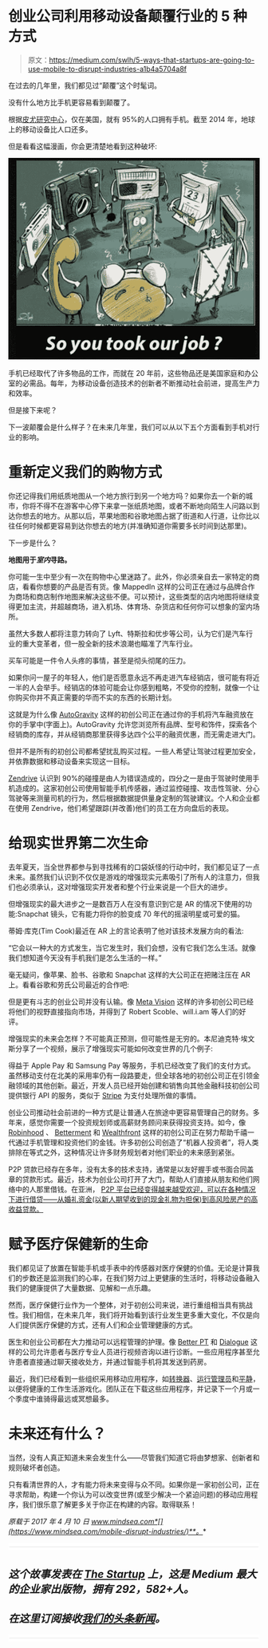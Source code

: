 # 创业公司利用移动设备颠覆行业的 5 种方式

> 原文：<https://medium.com/swlh/5-ways-that-startups-are-going-to-use-mobile-to-disrupt-industries-a1b4a5704a8f>

在过去的几年里，我们都见过“颠覆”这个时髦词。

没有什么地方比手机更容易看到颠覆了。

根据[皮尤研究中心](http://www.pewinternet.org/fact-sheet/mobile/)，仅在美国，就有 95%的人口拥有手机。截至 2014 年，地球上的移动设备比人口还多。

但是看看这幅漫画，你会更清楚地看到这种破坏:

![](img/47b48bacc5397a4f4aa6a148ab65c56c.png)

手机已经取代了许多物品的工作，而就在 20 年前，这些物品还是美国家庭和办公室的必需品。每年，为移动设备创造技术的创新者不断推动社会前进，提高生产力和效率。

但是接下来呢？

下一波颠覆会是什么样子？在未来几年里，我们可以从以下五个方面看到手机对行业的影响。

# 重新定义我们的购物方式

你还记得我们用纸质地图从一个地方旅行到另一个地方吗？如果你去一个新的城市，你将不得不在游客中心停下来拿一张纸质地图，或者不断地向陌生人问路以到达你想去的地方。从那以后，苹果地图和谷歌地图占据了街道和人行道，让你比以往任何时候都更容易到达你想去的地方(并准确知道你需要多长时间到达那里)。

下一步是什么？

**地图用于*室内*寻路。**

你可能一生中至少有一次在购物中心里迷路了。此外，你必须亲自去一家特定的商店，看看你想要的产品是否有货。像 MappedIn 这样的公司正在通过与品牌合作为商场和商店制作地图来解决这些不便。可以预计，这些类型的店内地图将继续变得更加主流，并超越商场，进入机场、体育场、杂货店和任何你可以想象的室内场所。

虽然大多数人都将注意力转向了 Lyft、特斯拉和优步等公司，认为它们是汽车行业的重大变革者，但一股全新的技术浪潮也瞄准了汽车行业。

买车可能是一件令人头疼的事情，甚至是彻头彻尾的压力。

如果你问一屋子的年轻人，他们是否愿意永远不再走进汽车经销店，很可能有将近一半的人会举手。经销店的体验可能会让你感到粗略，不受你的控制，就像一个让你购买你并不真正需要的华而不实的东西的长期计划。

这就是为什么像 [AutoGravity](https://www.autogravity.com/) 这样的初创公司正在通过你的手机将汽车融资放在你的手掌中(字面上)。AutoGravity 允许您浏览所有品牌、型号和饰件，探索各个经销商的库存，并从经销商那里获得多达四个公平的融资优惠，而无需走进大门。

但并不是所有的初创公司都希望扰乱购买过程。一些人希望让驾驶过程更加安全，并依靠数据和移动设备来实现这一目标。

[Zendrive](https://www.zendrive.com/how-it-works/) 认识到 90%的碰撞是由人为错误造成的，四分之一是由于驾驶时使用手机造成的。这家初创公司使用智能手机传感器，通过监控碰撞、攻击性驾驶、分心驾驶等来测量司机的行为，然后根据数据提供量身定制的驾驶建议。个人和企业都在使用 Zendrive，他们希望跟踪(并改善)他们的员工在方向盘后的表现。

# 给现实世界第二次生命

去年夏天，当全世界都参与到寻找稀有的口袋妖怪的行动中时，我们都见证了一点未来。虽然我们认识到不仅仅是游戏的增强现实元素吸引了所有人的注意力，但我们也必须承认，这对增强现实开发者和整个行业来说是一个巨大的进步。

但增强现实的最大进步之一是数百万人在没有意识到它是 AR 的情况下使用的功能:Snapchat 镜头，它有能力将你的脸变成 70 年代的摇滚明星或可爱的猫。

蒂姆·库克(Tim Cook)最近在 AR 上的言论表明了他对该技术发展方向的看法:

“它会以一种大的方式发生，当它发生时，我们会想，没有它我们怎么生活。就像我们想知道今天没有手机我们是怎么生活的一样。”

毫无疑问，像苹果、脸书、谷歌和 Snapchat 这样的大公司正在把赌注压在 AR 上。看看谷歌和劳氏公司最近的合作吧:

但是更有斗志的创业公司并没有认输。像 [Meta Vision](https://www.metavision.com/) 这样的许多初创公司已经将他们的视野直接指向市场，并得到了 Robert Scoble、will.i.am 等人们的好评。

增强现实的未来会怎样？不可能真正预测，但可能性是无穷的。本尼迪克特·埃文斯分享了一个视频，展示了增强现实可能如何改变世界的几个例子:

得益于 Apple Pay 和 Samsung Pay 等服务，手机已经改变了我们的支付方式。虽然移动支付在北美的采用率仍有一段路要走，但全球各地的初创公司正在引领金融领域的其他创新。最近，开发人员已经开始创建和销售向其他金融科技初创公司提供银行 API 的服务，类似于 [Stripe](https://stripe.com/) 为支付处理所做的事情。

创业公司推动社会前进的一种方式是让普通人在旅途中更容易管理自己的财务。多年来，感觉你需要一个投资规划师或高薪财务顾问来获得投资支持。如今，像 [Robinhood](https://www.robinhood.com/) 、 [Betterment](https://www.betterment.com/) 和 [Wealthfront](https://www.wealthfront.com/) 这样的初创公司正在努力帮助千禧一代通过手机管理和投资他们的金钱。许多初创公司创造了“机器人投资者”，将人类排除在等式之外，这种情况让许多财务规划者对他们职业的未来感到紧张。

P2P 贷款已经存在多年，没有太多的技术支持，通常是以友好握手或书面合同盖章的贷款形式。最近，技术为创业公司打开了大门，帮助人们直接从朋友和他们网络中的人那里借钱。在亚洲， [P2P 平台已经变得越来越受欢迎，可以在各种情况下进行借贷——从婚礼资金(以新人期望收到的现金礼物为担保)到高风险房产的高收益贷款。](https://www.bloomberg.com/news/articles/2016-08-24/china-imposes-caps-on-p2p-lending-to-curb-shadow-banking-risk)

# 赋予医疗保健新的生命

我们都见证了放置在智能手机或手表中的传感器对医疗保健的价值。无论是计算我们的步数还是监测我们的心率，在我们努力过上更健康的生活时，将移动设备融入我们的健康提供了大量数据、见解和一点乐趣。

然而，医疗保健行业作为一个整体，对于初创公司来说，进行重组相当具有挑战性。我们相信，在未来几年，我们将开始看到该行业发生更多重大变化，不仅是向人们提供医疗保健的方式，还有人们和企业管理健康的方式。

医生和创业公司都在大力推动可以远程管理的护理。像 [Better PT](http://www.betterpt.com/patients/) 和 [Dialogue](https://dialogue.co/) 这样的公司允许患者与医疗专业人员进行视频咨询以进行诊断。一些应用程序甚至允许患者直接通过聊天接收处方，并通过智能手机将其发送到药房。

最近，我们已经看到一些组织采用移动应用程序，如[转换器](https://changers.com/)、[运行管理员](https://runkeeper.com/)和[平静](https://itunes.apple.com/us/app/calm-meditation-to-relax-focus-sleep-better/id571800810?mt=8)，以便将健康的工作生活游戏化。团队正在下载这些应用程序，并记录下一个月或一个季度中谁骑得最远或冥想最多。

# 未来还有什么？

当然，没有人真正知道未来会发生什么——尽管我们知道它将由梦想家、创新者和规则破坏者创造。

只有看清世界的人，才有能力将未来变得与众不同。如果你是一家初创公司，正在寻求帮助，构建一个你认为可以改变世界(或至少解决一个紧迫问题)的移动应用程序，我们很乐意了解更多关于你正在构建的内容。取得联系！

*原载于 2017 年 4 月 10 日 www.mindsea.com*[](https://www.mindsea.com/mobile-disrupt-industries/)**。**

*![](img/731acf26f5d44fdc58d99a6388fe935d.png)*

## *这个故事发表在 [The Startup](https://medium.com/swlh) 上，这是 Medium 最大的企业家出版物，拥有 292，582+人。*

## *在这里订阅接收[我们的头条新闻](http://growthsupply.com/the-startup-newsletter/)。*

*![](img/731acf26f5d44fdc58d99a6388fe935d.png)*